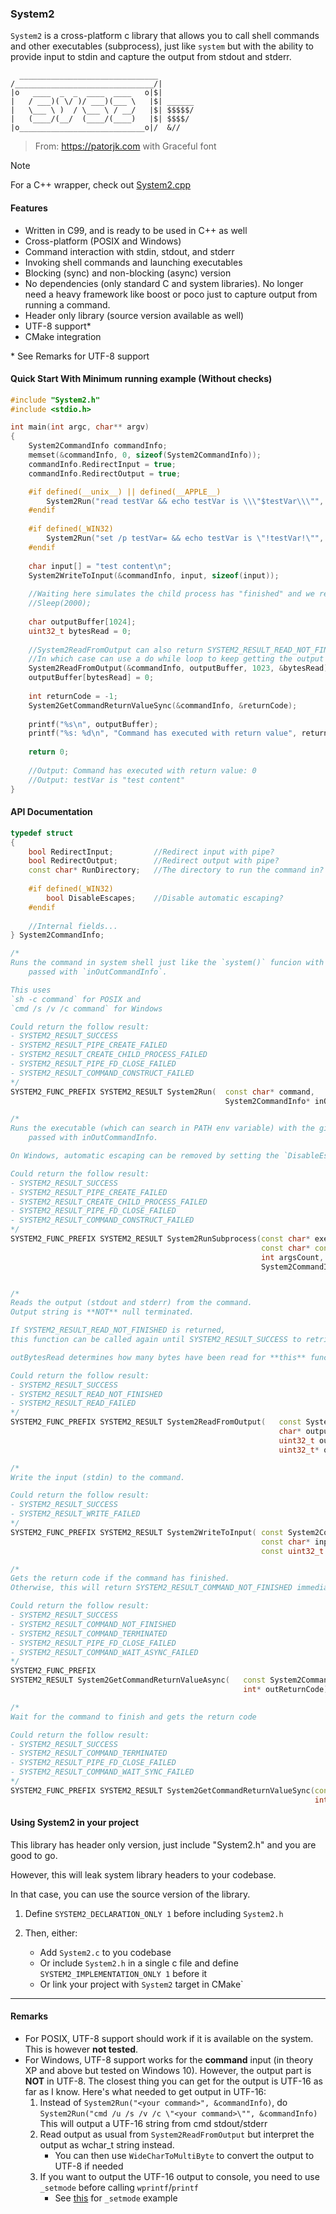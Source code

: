 ### System2

`System2` is a cross-platform c library that allows you to call shell commands and other executables (subprocess), just like `system` but with the ability to
provide input to stdin and capture the output from stdout and stderr.

```text
  _______________________________
/_______________________________/|
|o   ____  _  _  ____  ____   o|$|
|   / ___)( \/ )/ ___)(___ \   |$| ______
|   \___ \ )  / \___ \ / __/   |$| $$$$$/
|   (____/(__/  (____/(____)   |$| $$$$/
|o____________________________o|/  &//
```
> From: https://patorjk.com with Graceful font

> [!NOTE]
> 
> For a C++ wrapper, check out [System2.cpp](https://github.com/Neko-Box-Coder/System2.cpp)

#### Features

- Written in C99, and is ready to be used in C++ as well
- Cross-platform (POSIX and Windows)
- Command interaction with stdin, stdout, and stderr
- Invoking shell commands and launching executables
- Blocking (sync) and non-blocking (async) version
- No dependencies (only standard C and system libraries).
    No longer need a heavy framework like boost or poco just to capture output from running a command.
- Header only library (source version available as well)
- UTF-8 support\*
- CMake integration

\* See Remarks for UTF-8 support

#### Quick Start With Minimum running example (Without checks)

```c
#include "System2.h"
#include <stdio.h>

int main(int argc, char** argv) 
{
    System2CommandInfo commandInfo;
    memset(&commandInfo, 0, sizeof(System2CommandInfo));
    commandInfo.RedirectInput = true;
    commandInfo.RedirectOutput = true;

    #if defined(__unix__) || defined(__APPLE__)
        System2Run("read testVar && echo testVar is \\\"$testVar\\\"", &commandInfo);
    #endif
    
    #if defined(_WIN32)
        System2Run("set /p testVar= && echo testVar is \"!testVar!\"", &commandInfo);
    #endif
    
    char input[] = "test content\n";
    System2WriteToInput(&commandInfo, input, sizeof(input));
    
    //Waiting here simulates the child process has "finished" and we read the output of it
    //Sleep(2000);
    
    char outputBuffer[1024];
    uint32_t bytesRead = 0;
    
    //System2ReadFromOutput can also return SYSTEM2_RESULT_READ_NOT_FINISHED if we have more to read
    //In which case can use a do while loop to keep getting the output
    System2ReadFromOutput(&commandInfo, outputBuffer, 1023, &bytesRead);
    outputBuffer[bytesRead] = 0;
    
    int returnCode = -1;
    System2GetCommandReturnValueSync(&commandInfo, &returnCode);
    
    printf("%s\n", outputBuffer);
    printf("%s: %d\n", "Command has executed with return value", returnCode);
    
    return 0;
    
    //Output: Command has executed with return value: 0
    //Output: testVar is "test content"
}
```

#### API Documentation
```cpp
typedef struct
{
    bool RedirectInput;         //Redirect input with pipe?
    bool RedirectOutput;        //Redirect output with pipe?
    const char* RunDirectory;   //The directory to run the command in?
    
    #if defined(_WIN32)
        bool DisableEscapes;    //Disable automatic escaping?
    #endif
    
    //Internal fields...
} System2CommandInfo;

/*
Runs the command in system shell just like the `system()` funcion with the given settings 
    passed with `inOutCommandInfo`.

This uses 
`sh -c command` for POSIX and
`cmd /s /v /c command` for Windows

Could return the follow result:
- SYSTEM2_RESULT_SUCCESS
- SYSTEM2_RESULT_PIPE_CREATE_FAILED
- SYSTEM2_RESULT_CREATE_CHILD_PROCESS_FAILED
- SYSTEM2_RESULT_PIPE_FD_CLOSE_FAILED
- SYSTEM2_RESULT_COMMAND_CONSTRUCT_FAILED
*/
SYSTEM2_FUNC_PREFIX SYSTEM2_RESULT System2Run(  const char* command, 
                                                System2CommandInfo* inOutCommandInfo);

/*
Runs the executable (which can search in PATH env variable) with the given arguments and settings
    passed with inOutCommandInfo.

On Windows, automatic escaping can be removed by setting the `DisableEscape` in `inOutCommandInfo`

Could return the follow result:
- SYSTEM2_RESULT_SUCCESS
- SYSTEM2_RESULT_PIPE_CREATE_FAILED
- SYSTEM2_RESULT_CREATE_CHILD_PROCESS_FAILED
- SYSTEM2_RESULT_PIPE_FD_CLOSE_FAILED
- SYSTEM2_RESULT_COMMAND_CONSTRUCT_FAILED
*/
SYSTEM2_FUNC_PREFIX SYSTEM2_RESULT System2RunSubprocess(const char* executable,
                                                        const char* const* args,
                                                        int argsCount,
                                                        System2CommandInfo* inOutCommandInfo);


/*
Reads the output (stdout and stderr) from the command. 
Output string is **NOT** null terminated.

If SYSTEM2_RESULT_READ_NOT_FINISHED is returned, 
this function can be called again until SYSTEM2_RESULT_SUCCESS to retrieve the rest of the output.

outBytesRead determines how many bytes have been read for **this** function call

Could return the follow result:
- SYSTEM2_RESULT_SUCCESS
- SYSTEM2_RESULT_READ_NOT_FINISHED
- SYSTEM2_RESULT_READ_FAILED
*/
SYSTEM2_FUNC_PREFIX SYSTEM2_RESULT System2ReadFromOutput(   const System2CommandInfo* info, 
                                                            char* outputBuffer, 
                                                            uint32_t outputBufferSize,
                                                            uint32_t* outBytesRead);

/*
Write the input (stdin) to the command. 

Could return the follow result:
- SYSTEM2_RESULT_SUCCESS
- SYSTEM2_RESULT_WRITE_FAILED
*/
SYSTEM2_FUNC_PREFIX SYSTEM2_RESULT System2WriteToInput( const System2CommandInfo* info, 
                                                        const char* inputBuffer, 
                                                        const uint32_t inputBufferSize);

/*
Gets the return code if the command has finished.
Otherwise, this will return SYSTEM2_RESULT_COMMAND_NOT_FINISHED immediately.

Could return the follow result:
- SYSTEM2_RESULT_SUCCESS
- SYSTEM2_RESULT_COMMAND_NOT_FINISHED
- SYSTEM2_RESULT_COMMAND_TERMINATED
- SYSTEM2_RESULT_PIPE_FD_CLOSE_FAILED
- SYSTEM2_RESULT_COMMAND_WAIT_ASYNC_FAILED
*/
SYSTEM2_FUNC_PREFIX 
SYSTEM2_RESULT System2GetCommandReturnValueAsync(   const System2CommandInfo* info, 
                                                    int* outReturnCode);

/*
Wait for the command to finish and gets the return code

Could return the follow result:
- SYSTEM2_RESULT_SUCCESS
- SYSTEM2_RESULT_COMMAND_TERMINATED
- SYSTEM2_RESULT_PIPE_FD_CLOSE_FAILED
- SYSTEM2_RESULT_COMMAND_WAIT_SYNC_FAILED
*/
SYSTEM2_FUNC_PREFIX SYSTEM2_RESULT System2GetCommandReturnValueSync(const System2CommandInfo* info, 
                                                                    int* outReturnCode);
```


#### Using System2 in your project

This library has header only version, just include "System2.h" and you are good to go.

However, this will leak system library headers to your codebase.

In that case, you can use the source version of the library.

1. Define `SYSTEM2_DECLARATION_ONLY 1` before including `System2.h`

2. Then, either:
    - Add `System2.c` to you codebase
    - Or include `System2.h` in a single c file and define `SYSTEM2_IMPLEMENTATION_ONLY 1` before it
    - Or link your project with `System2` target in CMake`

---
#### Remarks
- For POSIX, UTF-8 support should work if it is available on the system. This is however **not tested**.
- For Windows, UTF-8 support works for the **command** input (in theory XP and above but tested on Windows 10). 
    However, the output part is **NOT** in UTF-8. The closest thing you can get for the output is UTF-16 as far as I know.
    Here's what needed to get output in UTF-16:
    1. Instead of `System2Run("<your command>", &commandInfo)`, do `System2Run("cmd /u /s /v /c \"<your command>\"", &commandInfo)`
        This will output a UTF-16 string from cmd stdout/stderr
    2. Read output as usual from `System2ReadFromOutput` but interpret the output as wchar_t string instead.
        - You can then use `WideCharToMultiByte` to convert the output to UTF-8 if needed
    3. If you want to output the UTF-16 output to console, you need to use `_setmode` before calling `wprintf`/`printf`
        - See [this](https://learn.microsoft.com/en-us/cpp/c-runtime-library/reference/setmode?view=msvc-170) for `_setmode` example
